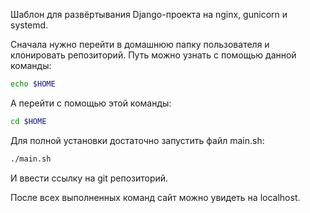 Шаблон для развёртывания Django-проекта на nginx, gunicorn и systemd.

Сначала нужно перейти в домашнюю папку пользователя и клонировать репозиторий. Путь можно узнать с помощью данной команды: 

```bash
echo $HOME
```

А перейти с помощью этой команды:

```bash
cd $HOME
```

Для полной установки достаточно запустить файл main.sh:

```bash
./main.sh
```

И ввести ссылку на git репозиторий.

После всех выполненных команд сайт можно увидеть на localhost. 